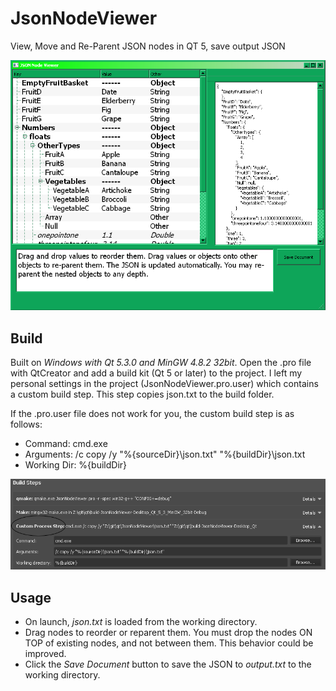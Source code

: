 # JsonNodeViewer
View, Move and Re-Parent JSON nodes in QT 5, save output JSON

![alt text](https://raw.githubusercontent.com/cynicmusic/JsonNodeViewer/master/image_screenshot.png)

## Build
Built on *Windows with Qt 5.3.0 and MinGW 4.8.2 32bit*. Open the .pro file with QtCreator and add a build kit (Qt 5 or later) to the project. I left my personal settings in the project (JsonNodeViewer.pro.user) which contains a custom build step. This step copies json.txt to the build folder.

If the .pro.user file does not work for you, the custom build step is as follows:
* Command: cmd.exe
* Arguments: /c copy /y "%{sourceDir}\json.txt" "%{buildDir}\json.txt
* Working Dir: %{buildDir}

![alt text](https://raw.githubusercontent.com/cynicmusic/JsonNodeViewer/master/image_custom_step.png)

## Usage
* On launch, *json.txt* is loaded from the working directory.
* Drag nodes to reorder or reparent them. You must drop the nodes ON TOP of existing nodes, and not between them. This behavior could be improved.
* Click the *Save Document* button to save the JSON to *output.txt* to the working directory.
